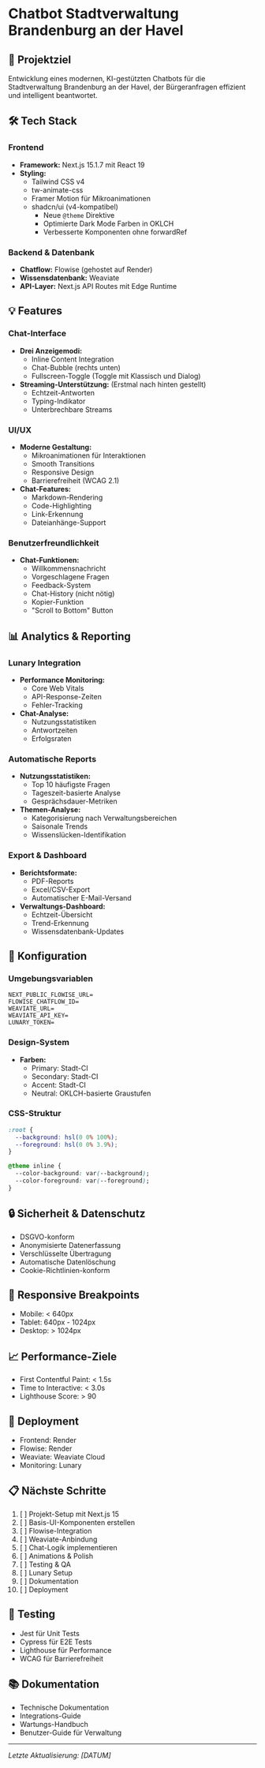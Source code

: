 # Chatbot Stadtverwaltung Brandenburg an der Havel

## 🎯 Projektziel
Entwicklung eines modernen, KI-gestützten Chatbots für die Stadtverwaltung Brandenburg an der Havel, der Bürgeranfragen effizient und intelligent beantwortet.

## 🛠 Tech Stack

### Frontend
- **Framework:** Next.js 15.1.7 mit React 19
- **Styling:** 
  - Tailwind CSS v4
  - tw-animate-css
  - Framer Motion für Mikroanimationen
  - shadcn/ui (v4-kompatibel)
    - Neue `@theme` Direktive
    - Optimierte Dark Mode Farben in OKLCH
    - Verbesserte Komponenten ohne forwardRef

### Backend & Datenbank
- **Chatflow:** Flowise (gehostet auf Render)
- **Wissensdatenbank:** Weaviate
- **API-Layer:** Next.js API Routes mit Edge Runtime

## 💡 Features

### Chat-Interface
- **Drei Anzeigemodi:**
  - Inline Content Integration
  - Chat-Bubble (rechts unten)
  - Fullscreen-Toggle (Toggle mit Klassisch und Dialog)
- **Streaming-Unterstützung:** (Erstmal nach hinten gestellt)
  - Echtzeit-Antworten
  - Typing-Indikator
  - Unterbrechbare Streams

### UI/UX
- **Moderne Gestaltung:**
  - Mikroanimationen für Interaktionen
  - Smooth Transitions
  - Responsive Design
  - Barrierefreiheit (WCAG 2.1)
- **Chat-Features:**
  - Markdown-Rendering
  - Code-Highlighting
  - Link-Erkennung
  - Dateianhänge-Support

### Benutzerfreundlichkeit
- **Chat-Funktionen:**
  - Willkommensnachricht
  - Vorgeschlagene Fragen
  - Feedback-System
  - Chat-History (nicht nötig)
  - Kopier-Funktion
  - "Scroll to Bottom" Button

## 📊 Analytics & Reporting

### Lunary Integration
- **Performance Monitoring:**
  - Core Web Vitals
  - API-Response-Zeiten
  - Fehler-Tracking
- **Chat-Analyse:**
  - Nutzungsstatistiken
  - Antwortzeiten
  - Erfolgsraten

### Automatische Reports
- **Nutzungsstatistiken:**
  - Top 10 häufigste Fragen
  - Tageszeit-basierte Analyse
  - Gesprächsdauer-Metriken
- **Themen-Analyse:**
  - Kategorisierung nach Verwaltungsbereichen
  - Saisonale Trends
  - Wissenslücken-Identifikation

### Export & Dashboard
- **Berichtsformate:**
  - PDF-Reports
  - Excel/CSV-Export
  - Automatischer E-Mail-Versand
- **Verwaltungs-Dashboard:**
  - Echtzeit-Übersicht
  - Trend-Erkennung
  - Wissensdatenbank-Updates

## 🔧 Konfiguration

### Umgebungsvariablen
```env
NEXT_PUBLIC_FLOWISE_URL=
FLOWISE_CHATFLOW_ID=
WEAVIATE_URL=
WEAVIATE_API_KEY=
LUNARY_TOKEN=
```

### Design-System
- **Farben:**
  - Primary: Stadt-CI
  - Secondary: Stadt-CI
  - Accent: Stadt-CI
  - Neutral: OKLCH-basierte Graustufen

### CSS-Struktur
```css
:root {
  --background: hsl(0 0% 100%);
  --foreground: hsl(0 0% 3.9%);
}

@theme inline {
  --color-background: var(--background);
  --color-foreground: var(--foreground);
}
```

## 🔒 Sicherheit & Datenschutz
- DSGVO-konform
- Anonymisierte Datenerfassung
- Verschlüsselte Übertragung
- Automatische Datenlöschung
- Cookie-Richtlinien-konform

## 📱 Responsive Breakpoints
- Mobile: < 640px
- Tablet: 640px - 1024px
- Desktop: > 1024px

## 📈 Performance-Ziele
- First Contentful Paint: < 1.5s
- Time to Interactive: < 3.0s
- Lighthouse Score: > 90

## 🚀 Deployment
- Frontend: Render
- Flowise: Render
- Weaviate: Weaviate Cloud
- Monitoring: Lunary

## 📋 Nächste Schritte
1. [ ] Projekt-Setup mit Next.js 15
2. [ ] Basis-UI-Komponenten erstellen
3. [ ] Flowise-Integration
4. [ ] Weaviate-Anbindung
5. [ ] Chat-Logik implementieren
6. [ ] Animations & Polish
7. [ ] Testing & QA
8. [ ] Lunary Setup
9. [ ] Dokumentation
10. [ ] Deployment

## 🧪 Testing
- Jest für Unit Tests
- Cypress für E2E Tests
- Lighthouse für Performance
- WCAG für Barrierefreiheit

## 📚 Dokumentation
- Technische Dokumentation
- Integrations-Guide
- Wartungs-Handbuch
- Benutzer-Guide für Verwaltung

---

*Letzte Aktualisierung: [DATUM]*